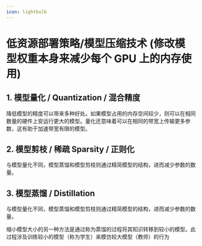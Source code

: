 ```yaml
---
icon: lightbulb
---
```

# 低资源部署策略/模型压缩技术 (修改模型权重本身来减少每个 GPU 上的内存使用)
## 1. 模型量化 / Quantization / 混合精度
降低模型的精度可以带来多种好处。如果模型占用的内存空间较少，则可以在相同数量的硬件上安运行更大的模型。量化还意味着可以在相同的带宽上传输更多参数，这有助于加速带宽有限的模型。

## 2. 模型剪枝 / 稀疏 Sparsity / 正则化
与模型量化不同，模型蒸馏和模型剪枝则通过精简模型的结构，进而减少参数的数量。

## 3. 模型蒸馏 / Distillation
与模型量化不同，模型蒸馏和模型剪枝则通过精简模型的结构，进而减少参数的数量。

缩小模型大小的另一种方法是通过称为蒸馏的过程将其知识转移到较小的模型。此过程涉及训练较小的模型（称为学生）来模仿较大模型（教师）的行为
